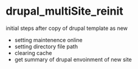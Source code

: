 # drupal_multiSite_reinit
initial steps after copy of drupal template as new
- setting maintenence online 
- setting directory file path
- clearing cache
- get summary of drupal envoinment of new site




